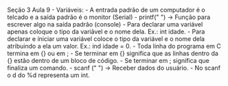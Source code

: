 Seção 3
    Aula 9 - Variáveis:
        - A entrada padrão de um computador é o telcado e a saída padrão é o monitor (Serial)
        - printf(" ") -> Função para escrever algo na saída padrão (console)
        - Para declarar uma variável apenas coloque o tipo da variãvel e o nome dela. Ex.: int idade.
        - Para declarar e íniciar uma variável coloce o tipo da variável e o nome dela atribuindo a ela um valor. Ex.: ind idade = 0.
        - Toda linha do programa em C termina em {} ou em ;
        - Se terminar em {} significa que as linhas dentro da {} estão dentro de um bloco de código.
        - Se terminar em ; significa que finaliza um comando.
        - scanf (" ") -> Receber dados do usuário.
        - No scanf o d do %d representa um int.
        